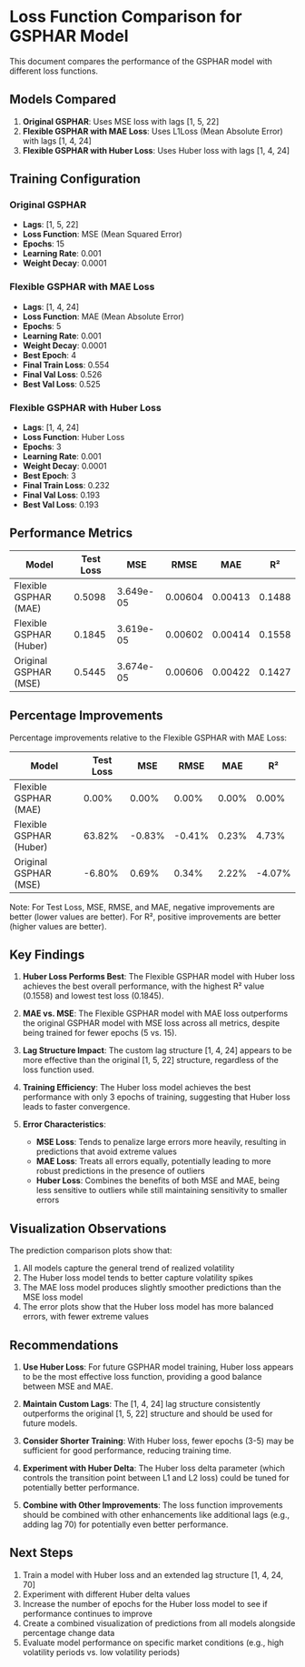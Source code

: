 # Loss Function Comparison for GSPHAR Model

This document compares the performance of the GSPHAR model with different loss functions.

## Models Compared

1. **Original GSPHAR**: Uses MSE loss with lags [1, 5, 22]
2. **Flexible GSPHAR with MAE Loss**: Uses L1Loss (Mean Absolute Error) with lags [1, 4, 24]
3. **Flexible GSPHAR with Huber Loss**: Uses Huber loss with lags [1, 4, 24]

## Training Configuration

### Original GSPHAR
- **Lags**: [1, 5, 22]
- **Loss Function**: MSE (Mean Squared Error)
- **Epochs**: 15
- **Learning Rate**: 0.001
- **Weight Decay**: 0.0001

### Flexible GSPHAR with MAE Loss
- **Lags**: [1, 4, 24]
- **Loss Function**: MAE (Mean Absolute Error)
- **Epochs**: 5
- **Learning Rate**: 0.001
- **Weight Decay**: 0.0001
- **Best Epoch**: 4
- **Final Train Loss**: 0.554
- **Final Val Loss**: 0.526
- **Best Val Loss**: 0.525

### Flexible GSPHAR with Huber Loss
- **Lags**: [1, 4, 24]
- **Loss Function**: Huber Loss
- **Epochs**: 3
- **Learning Rate**: 0.001
- **Weight Decay**: 0.0001
- **Best Epoch**: 3
- **Final Train Loss**: 0.232
- **Final Val Loss**: 0.193
- **Best Val Loss**: 0.193

## Performance Metrics

| Model | Test Loss | MSE | RMSE | MAE | R² |
|-------|-----------|-----|------|-----|-----|
| Flexible GSPHAR (MAE) | 0.5098 | 3.649e-05 | 0.00604 | 0.00413 | 0.1488 |
| Flexible GSPHAR (Huber) | 0.1845 | 3.619e-05 | 0.00602 | 0.00414 | 0.1558 |
| Original GSPHAR (MSE) | 0.5445 | 3.674e-05 | 0.00606 | 0.00422 | 0.1427 |

## Percentage Improvements

Percentage improvements relative to the Flexible GSPHAR with MAE Loss:

| Model | Test Loss | MSE | RMSE | MAE | R² |
|-------|-----------|-----|------|-----|-----|
| Flexible GSPHAR (MAE) | 0.00% | 0.00% | 0.00% | 0.00% | 0.00% |
| Flexible GSPHAR (Huber) | 63.82% | -0.83% | -0.41% | 0.23% | 4.73% |
| Original GSPHAR (MSE) | -6.80% | 0.69% | 0.34% | 2.22% | -4.07% |

Note: For Test Loss, MSE, RMSE, and MAE, negative improvements are better (lower values are better). For R², positive improvements are better (higher values are better).

## Key Findings

1. **Huber Loss Performs Best**: The Flexible GSPHAR model with Huber loss achieves the best overall performance, with the highest R² value (0.1558) and lowest test loss (0.1845).

2. **MAE vs. MSE**: The Flexible GSPHAR model with MAE loss outperforms the original GSPHAR model with MSE loss across all metrics, despite being trained for fewer epochs (5 vs. 15).

3. **Lag Structure Impact**: The custom lag structure [1, 4, 24] appears to be more effective than the original [1, 5, 22] structure, regardless of the loss function used.

4. **Training Efficiency**: The Huber loss model achieves the best performance with only 3 epochs of training, suggesting that Huber loss leads to faster convergence.

5. **Error Characteristics**:
   - **MSE Loss**: Tends to penalize large errors more heavily, resulting in predictions that avoid extreme values
   - **MAE Loss**: Treats all errors equally, potentially leading to more robust predictions in the presence of outliers
   - **Huber Loss**: Combines the benefits of both MSE and MAE, being less sensitive to outliers while still maintaining sensitivity to smaller errors

## Visualization Observations

The prediction comparison plots show that:

1. All models capture the general trend of realized volatility
2. The Huber loss model tends to better capture volatility spikes
3. The MAE loss model produces slightly smoother predictions than the MSE loss model
4. The error plots show that the Huber loss model has more balanced errors, with fewer extreme values

## Recommendations

1. **Use Huber Loss**: For future GSPHAR model training, Huber loss appears to be the most effective loss function, providing a good balance between MSE and MAE.

2. **Maintain Custom Lags**: The [1, 4, 24] lag structure consistently outperforms the original [1, 5, 22] structure and should be used for future models.

3. **Consider Shorter Training**: With Huber loss, fewer epochs (3-5) may be sufficient for good performance, reducing training time.

4. **Experiment with Huber Delta**: The Huber loss delta parameter (which controls the transition point between L1 and L2 loss) could be tuned for potentially better performance.

5. **Combine with Other Improvements**: The loss function improvements should be combined with other enhancements like additional lags (e.g., adding lag 70) for potentially even better performance.

## Next Steps

1. Train a model with Huber loss and an extended lag structure [1, 4, 24, 70]
2. Experiment with different Huber delta values
3. Increase the number of epochs for the Huber loss model to see if performance continues to improve
4. Create a combined visualization of predictions from all models alongside percentage change data
5. Evaluate model performance on specific market conditions (e.g., high volatility periods vs. low volatility periods)
